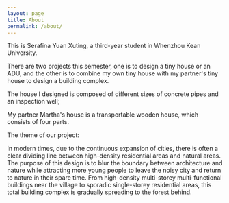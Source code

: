 ```yaml
---
layout: page
title: About
permalink: /about/
---
```


This is Serafina Yuan Xuting, a third-year student in Whenzhou Kean University.


There are two projects this semester, one is to design a tiny house or an ADU, and the other is to combine my own tiny house with my partner's tiny house to design a building complex.

The house I designed is composed of different sizes of concrete pipes and an inspection well;

My partner Martha's house is a transportable wooden house, which consists of four parts.

The theme of our project:

In modern times, due to the continuous expansion of cities, there is often a clear dividing line between high-density residential areas and natural areas. The purpose of this design is to blur the boundary between architecture and nature while attracting more young people to leave the noisy city and return to nature in their spare time. From high-density multi-storey multi-functional buildings near the village to sporadic single-storey residential areas, this total building complex is gradually spreading to the forest behind.
